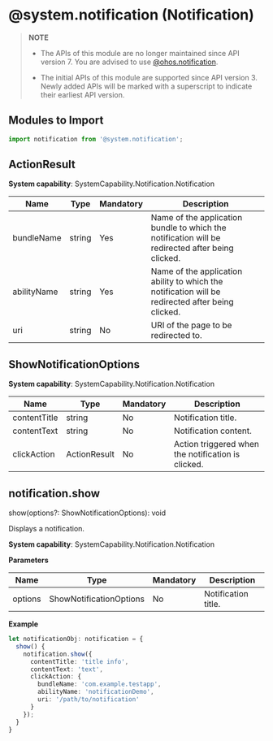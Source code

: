 # @system.notification (Notification)

> **NOTE**
> - The APIs of this module are no longer maintained since API version 7. You are advised to use [@ohos.notification](js-apis-notification.md).
> 
> - The initial APIs of this module are supported since API version 3. Newly added APIs will be marked with a superscript to indicate their earliest API version.


## Modules to Import


```ts
import notification from '@system.notification';
```

## ActionResult

**System capability**: SystemCapability.Notification.Notification

| Name       | Type                                          | Mandatory | Description                     |
| ----------- | ---------------------------------------------- | ---- | ------------------------- |
| bundleName  | string                                          | Yes  | Name of the application bundle to which the notification will be redirected after being clicked.                 |
| abilityName  | string                                          | Yes  | Name of the application ability to which the notification will be redirected after being clicked. |
| uri         | string                                          | No  | URI of the page to be redirected to.             |


## ShowNotificationOptions

**System capability**: SystemCapability.Notification.Notification

| Name         | Type                                          | Mandatory | Description                       |
| ------------- | ---------------------------------------------- | ---- | ------------------------- |
| contentTitle  | string                                          | No  | Notification title.                 |
| contentText   | string                                          | No  | Notification content.                 |
| clickAction   | ActionResult                                    | No  | Action triggered when the notification is clicked.    |


## notification.show

show(options?: ShowNotificationOptions): void

Displays a notification.

**System capability**: SystemCapability.Notification.Notification

**Parameters**

| Name | Type | Mandatory | Description |
| -------- | -------- | -------- | -------- |
| options | ShowNotificationOptions | No | Notification title. |

**Example**
```ts
let notificationObj: notification = {
  show() {
    notification.show({
      contentTitle: 'title info',
      contentText: 'text',
      clickAction: {
        bundleName: 'com.example.testapp',
        abilityName: 'notificationDemo',
        uri: '/path/to/notification'
      }
    });
  }
}
```
